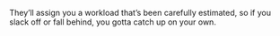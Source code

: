 They’ll assign you a workload that’s been carefully estimated, so if you slack off or fall behind, you gotta catch up on your own.

